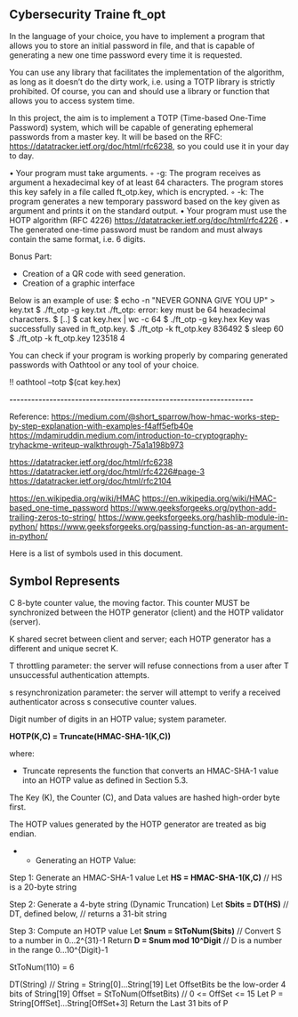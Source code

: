 ## Cybersecurity Traine ft_opt

In the language of your choice, you have to implement a program that allows you to store an initial password in file, and that is capable of generating a new one time password every time it is requested.

You can use any library that facilitates the implementation of the algorithm, as long as it doesn’t do the dirty work, i.e. using a TOTP library is strictly prohibited.
Of course, you can and should use a library or function that allows you to access system time.

In this project, the aim is to implement a TOTP (Time-based One-Time Password) system, which will be capable of generating ephemeral passwords from a master key.
It will be based on the RFC: https://datatracker.ietf.org/doc/html/rfc6238, so you could use it in your day to day.


• Your program must take arguments.
◦ -g: The program receives as argument a hexadecimal key of at least 64 characters. The program stores this key safely in a file called ft_otp.key, which is encrypted.
◦ -k: The program generates a new temporary password based on the key given
as argument and prints it on the standard output.
• Your program must use the HOTP algorithm (RFC 4226) https://datatracker.ietf.org/doc/html/rfc4226 .
• The generated one-time password must be random and must always contain the same format, i.e. 6 digits.

Bonus Part: 
- Creation of a QR code with seed generation.
- Creation of a graphic interface

Below is an example of use:
$ echo -n "NEVER GONNA GIVE YOU UP" > key.txt
$ ./ft_otp -g key.txt
./ft_otp: error: key must be 64 hexadecimal characters.
$ [..]
$ cat key.hex | wc -c
64
$ ./ft_otp -g key.hex
Key was successfully saved in ft_otp.key.
$ ./ft_otp -k ft_otp.key
836492
$ sleep 60
$ ./ft_otp -k ft_otp.key
123518
4

You can check if your program is working properly by comparing generated passwords with Oathtool or any tool of your choice.

!! oathtool –totp $(cat key.hex)

**-------------------------------------------------------------------**

Reference:
https://medium.com/@short_sparrow/how-hmac-works-step-by-step-explanation-with-examples-f4aff5efb40e
https://mdamiruddin.medium.com/introduction-to-cryptography-tryhackme-writeup-walkthrough-75a1a198b973


https://datatracker.ietf.org/doc/html/rfc6238
https://datatracker.ietf.org/doc/html/rfc4226#page-3
https://datatracker.ietf.org/doc/html/rfc2104

https://en.wikipedia.org/wiki/HMAC
https://en.wikipedia.org/wiki/HMAC-based_one-time_password
https://www.geeksforgeeks.org/python-add-trailing-zeros-to-string/
https://www.geeksforgeeks.org/hashlib-module-in-python/
https://www.geeksforgeeks.org/passing-function-as-an-argument-in-python/

Here is a list of symbols used in this document.

Symbol  Represents
-------------------------------------------------------------------
C       8-byte counter value, the moving factor.  This counter
        MUST be synchronized between the HOTP generator (client)
        and the HOTP validator (server).

K       shared secret between client and server; each HOTP
        generator has a different and unique secret K.

T       throttling parameter: the server will refuse connections
        from a user after T unsuccessful authentication attempts.

s       resynchronization parameter: the server will attempt to
        verify a received authenticator across s consecutive
        counter values.

Digit   number of digits in an HOTP value; system parameter.

**HOTP(K,C) = Truncate(HMAC-SHA-1(K,C))**

where:
- Truncate represents the function that converts an HMAC-SHA-1
       value into an HOTP value as defined in Section 5.3.

The Key (K), the Counter (C), and Data values are hashed high-order
   byte first.

The HOTP values generated by the HOTP generator are treated as big
   endian.


- - Generating an HOTP Value:

Step 1: Generate an HMAC-SHA-1 value Let **HS = HMAC-SHA-1(K,C)**  // HS is a 20-byte string

Step 2: Generate a 4-byte string (Dynamic Truncation)
Let **Sbits = DT(HS)**   //  DT, defined below,
                    //  returns a 31-bit string

Step 3: Compute an HOTP value
Let **Snum  = StToNum(Sbits)**   // Convert S to a number in
                                0...2^{31}-1
Return **D = Snum mod 10^Digit** //  D is a number in the range
                                0...10^{Digit}-1

StToNum(110) = 6

DT(String) // String = String[0]...String[19]
Let OffsetBits be the low-order 4 bits of String[19]
Offset = StToNum(OffsetBits) // 0 <= OffSet <= 15
Let P = String[OffSet]...String[OffSet+3]
Return the Last 31 bits of P
